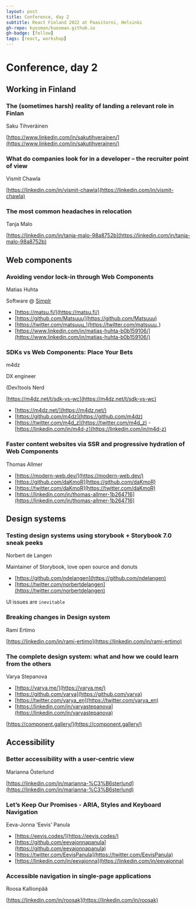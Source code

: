 ```yaml
---
layout: post
title: Conference, day 2
subtitle: React Finland 2022 at Paasitorni, Helsinki
gh-repo: kuosman/kuosman.github.io
gh-badge: [follow]
tags: [react, workshop]
---
```


# Conference, day 2

## Working in Finland

### The (sometimes harsh) reality of landing a relevant role in Finlan

Saku Tihveräinen

[https://www.linkedin.com/in/sakutihverainen/](https://www.linkedin.com/in/sakutihverainen/)

### What do companies look for in a developer – the recruiter point of view

Vismit Chawla

[https://linkedin.com/in/vismit-chawla](https://linkedin.com/in/vismit-chawla)

### The most common headaches in relocation

Tanja Malo

[https://linkedin.com/in/tanja-malo-98a8752b](https://linkedin.com/in/tanja-malo-98a8752b)

## Web components

### Avoiding vendor lock-in through Web Components

Matias Huhta

Software @ [Simplr](https://simplr.fi/)

- [https://matsu.fi/](https://matsu.fi/)
- [https://github.com/Matsuuu](https://github.com/Matsuuu)
- [https://twitter.com/matsuuu_](https://twitter.com/matsuuu_)
- [https://www.linkedin.com/in/matias-huhta-b0b159106/](https://www.linkedin.com/in/matias-huhta-b0b159106/)


### SDKs vs Web Components: Place Your Bets

m4dz

DX engineer

(Dev)tools Nerd

[https://m4dz.net/t/sdk-vs-wc](https://m4dz.net/t/sdk-vs-wc)

- [https://m4dz.net/](https://m4dz.net/)
- [https://github.com/m4dz](https://github.com/m4dz)
- [https://twitter.com/m4d_z](https://twitter.com/m4d_z)
-[https://linkedin.com/in/m4d-z](https://linkedin.com/in/m4d-z)

### Faster content websites via SSR and progressive hydration of Web Components

Thomas Allmer
- [https://modern-web.dev/](https://modern-web.dev/)
- [https://github.com/daKmoR](https://github.com/daKmoR)
- [https://twitter.com/daKmoR](https://twitter.com/daKmoR)
- [https://linkedin.com/in/thomas-allmer-1b264716](https://linkedin.com/in/thomas-allmer-1b264716)

## Design systems

### Testing design systems using storybook + Storybook 7.0 sneak peeks

Norbert de Langen

Maintainer of Storybook, love open source and donuts

- [https://github.com/ndelangen](https://github.com/ndelangen)
- [https://twitter.com/norbertdelangen](https://twitter.com/norbertdelangen)

UI issues are `inevitable`

### Breaking changes in Design system

Rami Ertimo

[https://linkedin.com/in/rami-ertimo](https://linkedin.com/in/rami-ertimo)


### The complete design system: what and how we could learn from the others

Varya Stepanova
- [https://varya.me/](https://varya.me/)
- [https://github.com/varya](https://github.com/varya)
- [https://twitter.com/varya_en](https://twitter.com/varya_en)
- [https://linkedin.com/in/varyastepanova](https://linkedin.com/in/varyastepanova)


[https://component.gallery/](https://component.gallery/)

## Accessibility

### Better accessibility with a user-centric view

Marianna Österlund

[https://linkedin.com/in/marianna-%C3%B6sterlund](https://linkedin.com/in/marianna-%C3%B6sterlund)

### Let’s Keep Our Promises - ARIA, Styles and Keyboard Navigation

Eeva-Jonna 'Eevis' Panula

- [https://eevis.codes/](https://eevis.codes/)
- [https://github.com/eevajonnapanula](https://github.com/eevajonnapanula)
- [https://twitter.com/EevisPanula](https://twitter.com/EevisPanula)
- [https://linkedin.com/in/eevajonna](https://linkedin.com/in/eevajonna)



### Accessible navigation in single-page applications

Roosa Kallionpää

[https://linkedin.com/in/roosak](https://linkedin.com/in/roosak)